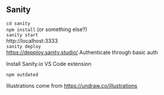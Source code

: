 ## Sanity

`cd sanity`  
`npm install` (or something else?)  
`sanity start`  
http://localhost:3333  
`sanity deploy`  
https://depploy.sanity.studio/
Authenticate through basic auth

Install Sanity.io VS Code extension

`npm outdated`

Illustrations come from https://undraw.co/illustrations
